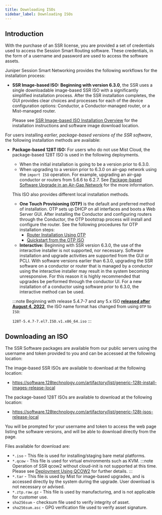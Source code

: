 ```yaml
---
title: Downloading ISOs
sidebar_label: Downloading ISOs
---
```


## Introduction

With the purchase of an SSR license, you are provided a set of credentials used to access the Session Smart Routing software. These credentials, in the form of a username and password are used to access the software assets.

Juniper Session Smart Networking provides the following workflows for the installation process:

- **SSR Image-based ISO:** **Beginning with version 6.3.0**, the SSR uses a single downloadable image-based SSR ISO with a significantly simplified installation process. After the SSR installation completes, the GUI provides clear choices and processes for each of the device configuration options: Conductor, a Conductor-managed router, or a Mist-managed router. 

  Please see [SSR Image-based ISO Installation Overview](intro_installation_univ-iso.md) for the installation instructions and software image download location.

For users installing *earlier, package-based versions of the SSR software*, the following installation methods are available:

- **Package-based 128T ISO:** For users who do not use Mist Cloud, the package-based 128T ISO is used in the following deployments. 

  - When the initial installation is going to be a version prior to 6.3.0.
  - When upgrading to a version prior to 6.3.0 on air-gap network using the `import ISO` operation. For example, upgrading an air-gap conductor or routers from 5.6.6 to 6.2.7. See [Package-based Software Upgrade in an Air-Gap Network](upgrade_restricted_access.md#package-based-software-upgrade) for the more information. 

  This ISO also provides different local installation methods.

  - **One Touch Provisioning (OTP)** is the default and preferred method of installation. OTP sets up DHCP on all interfaces and boots a Web Server GUI. After installing the Conductor and configuring routers through the Conductor, the OTP bootstrap process will install and configure the router. See the following procedures for OTP installation steps: 
    - [Router Installation Using OTP](intro_otp_iso_install.mdx)
    - [Quickstart from the OTP ISO](intro_install_quickstart_otpiso.md)
  - **Interactive:** Beginning with SSR version 6.3.0, the use of the interactive installer is not supported, nor necessary. Software installation and upgrade activities are supported from the GUI or PCLI. With software versions earlier than 6.3.0, upgrading the SSR software on a conductor or router that is managed by a conductor using the interactive installer may result in the system becoming unresponsive. For this reason it is highly recommended that upgrades be performed through the conductor UI. For a new installation of a conductor using software prior to 6.3.0, the interactive method can be used.

  :::note
  Beginning with release 5.4.7-7 and any 5.x ISO [**released after August 4, 2022**](about_releases.md), the ISO name format has changed from using `OTP` to `ISO`:

  `128T-5.4.7-7.el7.ISO.v1.x86_64.iso`
  :::

## Downloading an ISO

The SSR Software packages are available from our public servers using the username and token provided to you and can be accessed at the following location:

The image-based SSR ISOs are available to download at the following location:

<!-- markdown-link-check-disable-next-line -->
- https://software.128technology.com/artifactory/list/generic-128t-install-images-release-local

The package-based 128T ISOs are available to download at the following location:

<!-- markdown-link-check-disable-next-line -->
- https://software.128technology.com/artifactory/list/generic-128t-isos-release-local

You will be prompted for your username and token to access the web page listing the software versions, and will be able to download directly from the page.

Files available for download are:

- `*.iso` - This file is used for installing/staging bare metal platforms.
- `*.qcow` - This file is used for virtual environments such as KVM.
:::note
Operation of SSR qcow2 without cloud-init is not supported at this time. Please see 
[Deployment Using QCOW2](https://www.juniper.net/documentation/us/en/software/session-smart-router/docs/install_qcow2_deployment/) for further details.
:::
- `*.tar` - This file is used by Mist for image-based upgrades, and is accessed directly by the system during the upgrade. User download is not necessary or advised.
- `*.ztp.raw.gz` - This file is used by manufacturing, and is not applicable for customer use. 
- `sha256sum` - checksum file used to verify integrity of asset.
- `sha256sum.asc` - GPG verification file used to verify asset signature.

